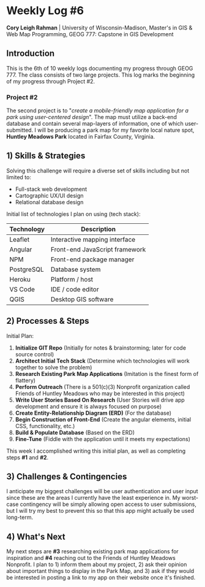 
# Weekly Log #6

<!-- > *Please address the following items in the weekly logs: 1) Identify the needs for skills and strategies in integrating the concepts and the solutions; 2) Reflect the processes/steps in solving the problems in the project; 3) Report any challenges and possible solutions even if it fails; 4) Make a plan for the next iteration.* -->

**Cory Leigh Rahman** | University of Wisconsin-Madison, Master's in GIS & Web Map Programming, GEOG 777: Capstone in GIS Development

## **Introduction**

This is the 6th of 10 weekly logs documenting my progress through GEOG 777. The class consists of two large projects. This log marks the beginning of my progress through Project #2.

### Project #2

The second project is to "*create a mobile-friendly map application for a park using user-centered design*". The map must utilize a back-end database and contain several map-layers of information, one of which user-submitted. I will be producing a park map for my favorite local nature spot, **Huntley Meadows Park** located in Fairfax County, Virginia.

## **1) Skills & Strategies**

Solving this challenge will require a diverse set of skills including but not limited to:

- Full-stack web development
- Cartographic UX/UI design
- Relational database design

Initial list of technologies I plan on using (tech stack):

| Technology | Description                    |
| ---------- | ------------------------------ |
| Leaflet    | Interactive mapping interface  |
| Angular    | Front-end JavaScript framework |
| NPM        | Front-end package manager      |
| PostgreSQL | Database system                |
| Heroku     | Platform / host                |
| VS Code    | IDE / code editor              |
| QGIS       | Desktop GIS software           |

## **2) Processes & Steps**

Initial Plan:

1. **Initialize GIT Repo** (Initially for notes & brainstorming; later for code source control)
2. **Architect Initial Tech Stack** (Determine which technologies will work together to solve the problem)
3. **Research Existing Park Map Applications** (Imitation is the finest form of flattery)
4. **Perform Outreach** (There is a 501(c)(3) Nonprofit organization called Friends of Huntley Meadows who may be interested in this project)
5. **Write User Stories Based On Research** (User Stories will drive app development and ensure it is always focused on purpose)
6. **Create Entity-Relationship Diagram (ERD)** (For the database)
7. **Begin Construction of Front-End** (Create the angular elements, initial CSS, functionality, etc.)
8. **Build & Populate Database** (Based on the ERD)
9. **Fine-Tune** (Fiddle with the application until it meets my expectations)

This week I accomplished writing this initial plan, as well as completing steps **#1** and **#2**.

## **3) Challenges & Contingencies**

I anticipate my biggest challenges will be user authentication and user input since these are the areas I currently have the least experience in. My worst-case contingency will be simply allowing open access to user submissions, but I will try my best to prevent this so that this app might actually be used long-term.

## **4) What's Next**

My next steps are **#3** researching existing park map applications for inspiration and **#4** reaching out to the Friends of Huntley Meadows Nonprofit. I plan to 1) inform them about my project, 2) ask their opinion about important things to display in the Park Map, and 3) ask if they would be interested in posting a link to my app on their website once it's finished.
